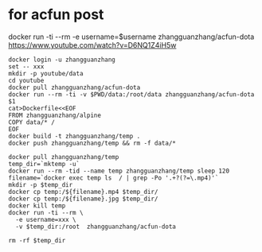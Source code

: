 # for acfun post

docker run -ti --rm -e username=$username zhangguanzhang/acfun-dota https://www.youtube.com/watch?v=D6NQ1Z4iH5w

```
docker login -u zhangguanzhang
set -- xxx
mkdir -p youtube/data
cd youtube
docker pull zhangguanzhang/acfun-dota
docker run --rm -ti -v $PWD/data:/root/data zhangguanzhang/acfun-dota $1
cat>Dockerfile<<EOF
FROM zhangguanzhang/alpine
COPY data/* /
EOF
docker build -t zhangguanzhang/temp .
docker push zhangguanzhang/temp && rm -f data/*
```
```
docker pull zhangguanzhang/temp
temp_dir=`mktemp -u`
docker run --rm -tid --name temp zhangguanzhang/temp sleep 120
filename=`docker exec temp ls  / | grep -Po '.+?(?=\.mp4)'`
mkdir -p $temp_dir
docker cp temp:/${filename}.mp4 $temp_dir/
docker cp temp:/${filename}.jpg $temp_dir/
docker kill temp
docker run -ti --rm \
  -e username=xxx \
  -v $temp_dir:/root  zhangguanzhang/acfun-dota

rm -rf $temp_dir
```
